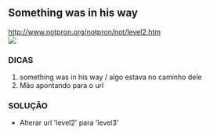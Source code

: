 ## Something was in his way
http://www.notpron.org/notpron/not/level2.htm
<br>
<img src="http://www.notpron.org/notpron/not/screen2.jpg">

### DICAS
1) something was in his way / algo estava no caminho dele
2) Mão apontando para o url


### SOLUÇÃO
- Alterar url 'level2' para 'level3'
